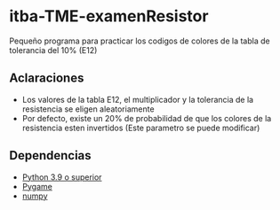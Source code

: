 # itba-TME-examenResistor
Pequeño programa para practicar los codigos de colores de la tabla de tolerancia del 10% (E12)

## Aclaraciones
- Los valores de la tabla E12, el multiplicador y la tolerancia de la resistencia se eligen aleatoriamente
- Por defecto, existe un 20% de probabilidad de que los colores de la resistencia esten invertidos (Este parametro se puede modificar)

## Dependencias
- [Python 3.9 o superior](https://www.python.org/downloads/)
- [Pygame](https://www.pygame.org/wiki/GettingStarted)
- [numpy](https://pypi.org/project/numpy/)
